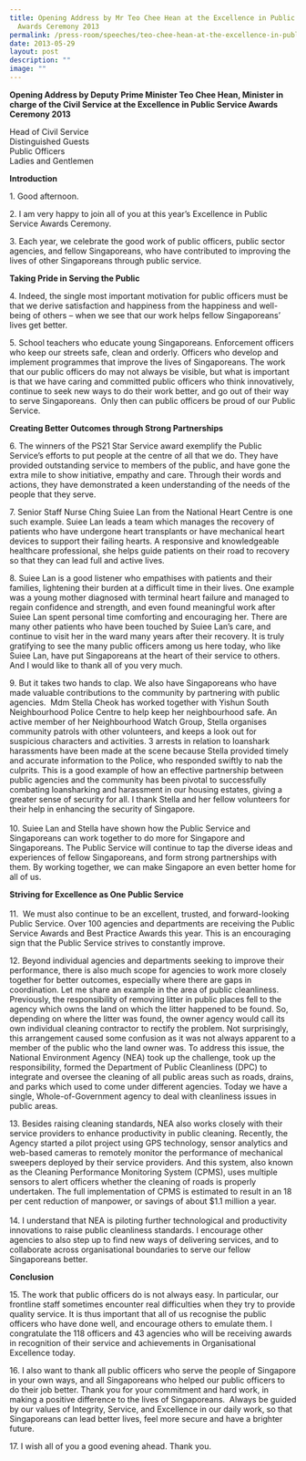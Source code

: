 ```yaml
---
title: Opening Address by Mr Teo Chee Hean at the Excellence in Public Service
  Awards Ceremony 2013
permalink: /press-room/speeches/teo-chee-hean-at-the-excellence-in-public-service-awards-ceremony-2013/
date: 2013-05-29
layout: post
description: ""
image: ""
---
```

**Opening Address by Deputy Prime Minister Teo Chee Hean, Minister in charge of the Civil Service at the Excellence in Public Service Awards Ceremony 2013**


Head of Civil Service  
Distinguished Guests  
Public Officers  
Ladies and Gentlemen  
  
  
**Introduction**   

1\. Good afternoon.   
  
2\. I am very happy to join all of you at this year’s Excellence in Public Service Awards Ceremony.    
  
3\. Each year, we celebrate the good work of public officers, public sector agencies, and fellow Singaporeans, who have contributed to improving the lives of other Singaporeans through public service.    
  
**Taking Pride in Serving the Public**  
  
4\. Indeed, the single most important motivation for public officers must be that we derive satisfaction and happiness from the happiness and well-being of others – when we see that our work helps fellow Singaporeans’ lives get better.   
  
5\. School teachers who educate young Singaporeans. Enforcement officers who keep our streets safe, clean and orderly. Officers who develop and implement programmes that improve the lives of Singaporeans. The work that our public officers do may not always be visible, but what is important is that we have caring and committed public officers who think innovatively, continue to seek new ways to do their work better, and go out of their way to serve Singaporeans.  Only then can public officers be proud of our Public Service.   
  
**Creating Better Outcomes through Strong Partnerships**   
  
6\. The winners of the PS21 Star Service award exemplify the Public Service’s efforts to put people at the centre of all that we do. They have provided outstanding service to members of the public, and have gone the extra mile to show initiative, empathy and care. Through their words and actions, they have demonstrated a keen understanding of the needs of the people that they serve.    
  
7\. Senior Staff Nurse Ching Suiee Lan from the National Heart Centre is one such example. Suiee Lan leads a team which manages the recovery of patients who have undergone heart transplants or have mechanical heart devices to support their failing hearts. A responsive and knowledgeable healthcare professional, she helps guide patients on their road to recovery so that they can lead full and active lives.    
  
8\. Suiee Lan is a good listener who empathises with patients and their families, lightening their burden at a difficult time in their lives. One example was a young mother diagnosed with terminal heart failure and managed to regain confidence and strength, and even found meaningful work after Suiee Lan spent personal time comforting and encouraging her. There are many other patients who have been touched by Suiee Lan’s care, and continue to visit her in the ward many years after their recovery. It is truly gratifying to see the many public officers among us here today, who like Suiee Lan, have put Singaporeans at the heart of their service to others. And I would like to thank all of you very much.   
  
9\. But it takes two hands to clap. We also have Singaporeans who have made valuable contributions to the community by partnering with public agencies.  Mdm Stella Cheok has worked together with Yishun South Neighbourhood Police Centre to help keep her neighbourhood safe. An active member of her Neighbourhood Watch Group, Stella organises community patrols with other volunteers, and keeps a look out for suspicious characters and activities. 3 arrests in relation to loanshark harassments have been made at the scene because Stella provided timely and accurate information to the Police, who responded swiftly to nab the culprits. This is a good example of how an effective partnership between public agencies and the community has been pivotal to successfully combating loansharking and harassment in our housing estates, giving a greater sense of security for all. I thank Stella and her fellow volunteers for their help in enhancing the security of Singapore.   
   
10\. Suiee Lan and Stella have shown how the Public Service and Singaporeans can work together to do more for Singapore and Singaporeans. The Public Service will continue to tap the diverse ideas and experiences of fellow Singaporeans, and form strong partnerships with them. By working together, we can make Singapore an even better home for all of us.    
  
**Striving for Excellence as One Public Service**   
   
11\.  We must also continue to be an excellent, trusted, and forward-looking Public Service. Over 100 agencies and departments are receiving the Public Service Awards and Best Practice Awards this year. This is an encouraging sign that the Public Service strives to constantly improve.   
  
12\. Beyond individual agencies and departments seeking to improve their performance, there is also much scope for agencies to work more closely together for better outcomes, especially where there are gaps in coordination. Let me share an example in the area of public cleanliness. Previously, the responsibility of removing litter in public places fell to the agency which owns the land on which the litter happened to be found. So, depending on where the litter was found, the owner agency would call its own individual cleaning contractor to rectify the problem. Not surprisingly, this arrangement caused some confusion as it was not always apparent to a member of the public who the land owner was. To address this issue, the National Environment Agency (NEA) took up the challenge, took up the responsibility, formed the Department of Public Cleanliness (DPC) to integrate and oversee the cleaning of all public areas such as roads, drains, and parks which used to come under different agencies. Today we have a single, Whole-of-Government agency to deal with cleanliness issues in public areas.   
  
13\. Besides raising cleaning standards, NEA also works closely with their service providers to enhance productivity in public cleaning. Recently, the Agency started a pilot project using GPS technology, sensor analytics and web-based cameras to remotely monitor the performance of mechanical sweepers deployed by their service providers. And this system, also known as the Cleaning Performance Monitoring System (CPMS), uses multiple sensors to alert officers whether the cleaning of roads is properly undertaken. The full implementation of CPMS is estimated to result in an 18 per cent reduction of manpower, or savings of about $1.1 million a year.   
   
14\. I understand that NEA is piloting further technological and productivity innovations to raise public cleanliness standards. I encourage other agencies to also step up to find new ways of delivering services, and to collaborate across organisational boundaries to serve our fellow Singaporeans better.   
  
**Conclusion**   
  
15\. The work that public officers do is not always easy. In particular, our frontline staff sometimes encounter real difficulties when they try to provide quality service. It is thus important that all of us recognise the public officers who have done well, and encourage others to emulate them. I congratulate the 118 officers and 43 agencies who will be receiving awards in recognition of their service and achievements in Organisational Excellence today.    
  
16\. I also want to thank all public officers who serve the people of Singapore in your own ways, and all Singaporeans who helped our public officers to do their job better. Thank you for your commitment and hard work, in making a positive difference to the lives of Singaporeans.  Always be guided by our values of Integrity, Service, and Excellence in our daily work, so that Singaporeans can lead better lives, feel more secure and have a brighter future.     
  
17\. I wish all of you a good evening ahead. Thank you.